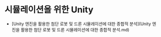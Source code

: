 # 시뮬레이션을 위한 Unity



- [Unity 엔진을 활용한 첨단 로봇 및 드론 시뮬레이션에 대한 종합적 분석](Unity 엔진을 활용한 첨단 로봇 및 드론 시뮬레이션에 대한 종합적 분석.md)
